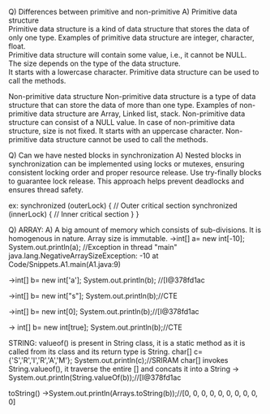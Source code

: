 Q) Differences between primitive and non-primitive
A)
Primitive data structure	
  Primitive data structure is a kind of data structure that stores the data of only one type.
  Examples of primitive data structure are integer, character, float.	
  Primitive data structure will contain some value, i.e., it cannot be NULL.	
  The size depends on the type of the data structure.	
  It starts with a lowercase character.	
  Primitive data structure can be used to call the methods.	

Non-primitive data structure
  Non-primitive data structure is a type of data structure that can store the data of more than one type.
  Examples of non-primitive data structure are Array, Linked list, stack.
  Non-primitive data structure can consist of a NULL value.
  In case of non-primitive data structure, size is not fixed.
  It starts with an uppercase character.
  Non-primitive data structure cannot be used to call the methods.

Q) Can we have nested blocks in synchronization
A)
  Nested blocks in synchronization can be implemented using locks or mutexes, ensuring consistent locking order and proper resource release. Use try-finally blocks to   guarantee lock release. This approach helps prevent deadlocks and ensures thread safety.

  ex: synchronized (outerLock) {
    // Outer critical section
    synchronized (innerLock) {
        // Inner critical section
    }
}

Q) ARRAY:
A)
  A big amount of memory which consists of sub-divisions. It is homogenous in nature. Array size is immutable.
  ->int[] a= new int[-10];
    System.out.println(a); //Exception in thread "main" java.lang.NegativeArraySizeException: -10
  	at Code/Snippets.A1.main(A1.java:9)

->int[] b= new int['a'];
	System.out.println(b); //[I@378fd1ac

->int[] b= new int["s"];
	System.out.println(b);//CTE

 ->int[] b= new int[0];
	System.out.println(b);//[I@378fd1ac

 ->	int[] b= new int[true];
	System.out.println(b);//CTE

  STRING:
  valueof() is present in String class, it is a static method as it is called from its class and its return type is String.
  char[] c= {'S','R','I','R','A','M'};
System.out.println(c);//SRIRAM
char[] invokes String.valueof(), it traverse the entire [] and concats it into a String
->	
	System.out.println(String.valueOf(b));//[I@378fd1ac

toString()
->System.out.println(Arrays.toString(b));//[0, 0, 0, 0, 0, 0, 0, 0, 0, 0]

